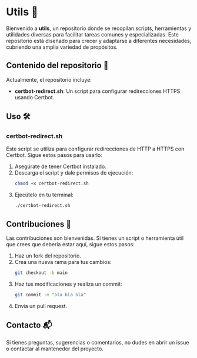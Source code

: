 # Utils 🚀

Bienvenido a **utils**, un repositorio donde se recopilan scripts, herramientas y utilidades diversas para facilitar tareas comunes y especializadas. Este repositorio está diseñado para crecer y adaptarse a diferentes necesidades, cubriendo una amplia variedad de propósitos.

## Contenido del repositorio 📂

Actualmente, el repositorio incluye:

- **certbot-redirect.sh**: Un script para configurar redirecciones HTTPS usando Certbot.

## Uso 🛠️

### certbot-redirect.sh
Este script se utiliza para configurar redirecciones de HTTP a HTTPS con Certbot. Sigue estos pasos para usarlo:

1. Asegúrate de tener Certbot instalado.
2. Descarga el script y dale permisos de ejecución:
   ```bash
   chmod +x certbot-redirect.sh
   ```
3. Ejecútelo en tu terminal:
   ```bash
   ./certbot-redirect.sh
   ```

## Contribuciones 🤝

Las contribuciones son bienvenidas. Si tienes un script o herramienta útil que crees que debería estar aquí, sigue estos pasos:

1. Haz un fork del repositorio.
2. Crea una nueva rama para tus cambios:
   ```bash
   git checkout -b main
   ```
3. Haz tus modificaciones y realiza un commit:
   ```bash
   git commit -m "bla bla bla"
   ```
4. Envía un pull request.


## Contacto 📬

Si tienes preguntas, sugerencias o comentarios, no dudes en abrir un issue o contactar al mantenedor del proyecto.
